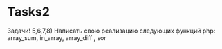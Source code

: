 # Tasks2
Задачи! 5,6,7,8) Написать свою реализацию следующих функций php: array_sum, in_array, array_diff , sor
